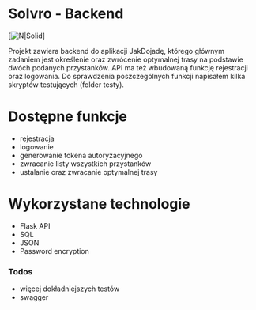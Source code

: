 # Solvro - Backend

[![N|Solid](https://process.filestackapi.com/cache=expiry:max/resize=width:1050/7WnZWlR7TgafdDesB5ow)]

Projekt zawiera backend do aplikacji JakDojadę, którego głównym zadaniem jest określenie oraz zwrócenie optymalnej trasy na podstawie dwóch podanych przystanków. API ma też wbudowaną funkcję rejestracji oraz logowania. 
Do sprawdzenia poszczególnych funkcji napisałem kilka skryptów testujących (folder testy).

# Dostępne funkcje

  - rejestracja
  - logowanie
  - generowanie tokena autoryzacyjnego
  - zwracanie listy wszystkich przystanków
  - ustalanie oraz zwracanie optymalnej trasy

# Wykorzystane technologie
  - Flask API
  - SQL
  - JSON
  - Password encryption

### Todos

 - więcej dokładniejszych testów
 - swagger
